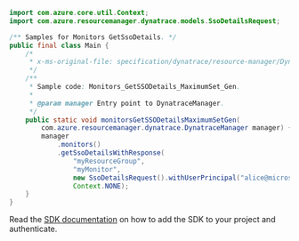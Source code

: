 ```java
import com.azure.core.util.Context;
import com.azure.resourcemanager.dynatrace.models.SsoDetailsRequest;

/** Samples for Monitors GetSsoDetails. */
public final class Main {
    /*
     * x-ms-original-file: specification/dynatrace/resource-manager/Dynatrace.Observability/preview/2021-09-01-preview/examples/Monitors_GetSSODetails_MaximumSet_Gen.json
     */
    /**
     * Sample code: Monitors_GetSSODetails_MaximumSet_Gen.
     *
     * @param manager Entry point to DynatraceManager.
     */
    public static void monitorsGetSSODetailsMaximumSetGen(
        com.azure.resourcemanager.dynatrace.DynatraceManager manager) {
        manager
            .monitors()
            .getSsoDetailsWithResponse(
                "myResourceGroup",
                "myMonitor",
                new SsoDetailsRequest().withUserPrincipal("alice@microsoft.com"),
                Context.NONE);
    }
}
```

Read the [SDK documentation](https://github.com/Azure/azure-sdk-for-java/blob/azure-resourcemanager-dynatrace_1.0.0-beta.1/sdk/dynatrace/azure-resourcemanager-dynatrace/README.md) on how to add the SDK to your project and authenticate.
